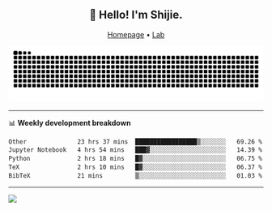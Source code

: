 <h2 align="center">👋 Hello! I'm Shijie.</h2>
<p align="center">
  <a href="https://xu-shi-jie.github.io"> Homepage</a> •
  <a href="https://onodalab.ees.hokudai.ac.jp"> Lab </a>
</p>

![Snake animation](https://github.com/xu-shi-jie/xu-shi-jie/blob/output/github-snake.svg)


-------

📊 **Weekly development breakdown**
<!--START_SECTION:waka-->

```txt
Other              23 hrs 37 mins  █████████████████▒░░░░░░░   69.26 %
Jupyter Notebook   4 hrs 54 mins   ███▓░░░░░░░░░░░░░░░░░░░░░   14.39 %
Python             2 hrs 18 mins   █▓░░░░░░░░░░░░░░░░░░░░░░░   06.75 %
TeX                2 hrs 10 mins   █▓░░░░░░░░░░░░░░░░░░░░░░░   06.37 %
BibTeX             21 mins         ▒░░░░░░░░░░░░░░░░░░░░░░░░   01.03 %
```

<!--END_SECTION:waka-->

-------
![](https://komarev.com/ghpvc/?username=xu-shi-jie&style=flat-square&color=blue) 
